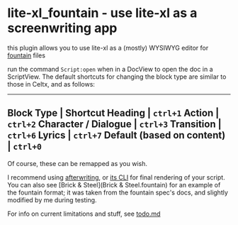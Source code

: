 # lite-xl_fountain - use lite-xl as a screenwriting app
this plugin allows you to use lite-xl as a (mostly) WYSIWYG editor for [fountain](https://fountain.io/) files

run the command `Script:open` when in a DocView to open the doc in a ScriptView.
The default shortcuts for changing the block type are similar to those in Celtx, and as follows:

---
Block Type | Shortcut
Heading | `ctrl+1`
Action | `ctrl+2`
Character / Dialogue | `ctrl+3`
Transition | `ctrl+6`
Lyrics | `ctrl+7`
Default (based on content) | `ctrl+0`
---

Of course, these can be remapped as you wish.

I recommend using [afterwriting](https://afterwriting.com/), or [its CLI](https://github.com/ifrost/afterwriting-labs/blob/master/docs/clients.md) for final rendering of your script.
You can also see [Brick & Steel](Brick & Steel.fountain) for an example of the fountain format; it was taken from the fountain spec's docs, and slightly modified by me during testing.

For info on current limitations and stuff, see [todo.md](todo.md)
